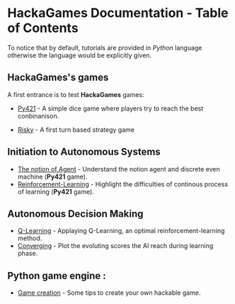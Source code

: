 # HackaGames Documentation - Table of Contents

To notice that by default, tutorials are provided in _Python_ language otherwise the language would be explicitly given. 

## HackaGames's games

A first entrance is to test **HackaGames** games:

- [Py421](./tuto-game-py421.md) - A simple dice game where players try to reach the best conbinanison.
<!-- [TicTacToe](./tuto-game-tictactoe.md) - Classical TicTacToe and its Ultimate evolution -->
- [Risky](./tuto-game-risky.md) - A first turn based strategy game

<!-- ## HackaGames Philosophy -->

<!-- [Piece-of-data object](./tuto-phy-pod.md) - Work-in-progress. -->
<!-- [Client-Server Model](./tuto-client-server.md) - Work-in-progress. -->

## Initiation to Autonomous Systems

- [The notion of Agent](./tuto-initai-agent.md) - Understand the notion agent and discrete even machine (**Py421** game).
- [Reinforcement-Learning](./tuto-initai-rl.md) - Highlight the difficulties of continous process of learning (**Py421** game).
<!-- - [The notion of policy](./tuto-initai-rl.md) -->

## Autonomous Decision Making

- [Q-Learning](./tuto-decma-qlearning.md) - Applaying Q-Learning, an optimal reinforcement-learning method.
- [Converging](./tuto-decma-converging.md) - Plot the evoluting scores the AI reach during learning phase.

<!-- - [automata](./tuto-initai-rl.md) Risky -->

<!-- [SARSA-Learning](./tuto-decma-qlearning.md) - Applaying Q-Learning a to **Py421** game. -->

<!--
- [Heuristic Reward].
- [Bootstrapping].
- [Model-Learning].
- [Decision Tree]. Applaying Decision Tree. -->

<!--
- [Decision Tree]() - Applaying Decision Tree.
- [Alpha-Beta]() - 
- [Factorized Q-Learning]() - Applaying Decision-Tree technics combined to Q-Learning with 421 game.
- [Decision Tree v2]() - Use Object-Oriented Programming to 
- [Q-Learning]() - Applaying Q-Learning to 421 game.
- [Factorized Q-Learning]() - Applaying Q-Learning to 421 game.
-->

<!--
## The clients :
-->

## Python game engine :

- [Game creation](./tuto-engine-gamecreation-python.md) - Some tips to create your own hackable game.

<!--
## hackalib, C game engine :
-->


